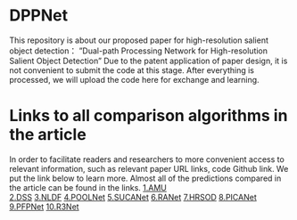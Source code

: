 # DPPNet
This repository is about our proposed paper for high-resolution salient object detection： ”Dual-path Processing Network for High-resolution Salient Object Detection”
Due to the patent application of paper design, it is not convenient to submit the code at this stage. After everything is processed, we will upload the code here for exchange and learning.
# Links to all comparison algorithms in the article
In order to facilitate readers and researchers to more convenient access to relevant information, such as relevant paper URL links, code Github link. We put the link below to learn more. Almost all of the predictions compared in the article can be found in the links.
[1.AMU](https://arxiv.org/abs/1708.02001)<br>
[2.DSS](https://github.com/Joker316701882/Salient-Object-Detection)
[3.NLDF](https://github.com/AceCoooool/NLDF-pytorch)
[4.POOLNet](https://github.com/backseason/PoolNet)
[5.SUCANet](https://ieeexplore.ieee.org/document/9103129)
[6.RANet](https://github.com/ShuhanChen/RAS_ECCV18)
[7.HRSOD](https://github.com/yi94code/HRSOD)
[8.PICANet](https://github.com/Ugness/PiCANet-Implementation)
[9.PFPNet](https://github.com/Stick-To/PFPNet-tensorflow)
[10.R3Net](https://github.com/zijundeng/R3Net)

